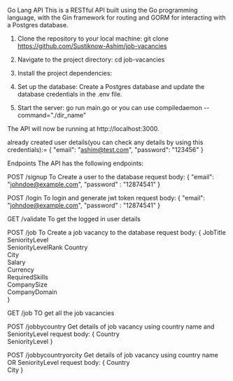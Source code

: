 Go Lang API
This is a RESTful API built using the Go programming language, with the Gin framework for routing and GORM for interacting with a Postgres database.

1. Clone the repository to your local machine:
git clone https://github.com/Sustiknow-Ashim/job-vacancies

2. Navigate to the project directory:
cd job-vacancies

3. Install the project dependencies:

4. Set up the database:
Create a Postgres database and update the database credentials in the .env file.

5. Start the server:
go run main.go or you can use compiledaemon --command="./dir_name"

The API will now be running at http://localhost:3000.


already created user details(you can check any details by using this credentials):= {
    "email": "ashim@test.com",
    "password": "123456"
}

Endpoints
The API has the following endpoints:

POST /signup
To Create a user to the database
request body: {
    "email": "johndoe@example.com",
    "password" : "12874541"
}


POST /login
To login and generate jwt token
request body: {
    "email": "johndoe@example.com",
    "password" : "12874541"
}


<!-- all the below api is protected by jwt token -->

GET /validate
To get the logged in user details

POST /job
To Create a job vacancy to the database
request body: {
        JobTitle           
		SeniorityLevel     
		SeniorityLevelRank 
		Country            
		City               
		Salary             
		Currency           
		RequiredSkills     
		CompanySize        
		CompanyDomain      
	}


GET /job
TO get all the job vacancies

POST /jobbycountry
Get details of job vacancy using country name and SeniorityLevel
request body: {
    Country        
	SeniorityLevel 
}


POST /jobbycountryorcity
Get details of job vacancy using country name OR SeniorityLevel
request body: {
    Country        
	City 
}
